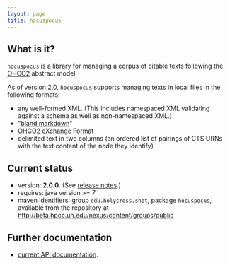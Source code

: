 ```yaml
---
layout: page
title: hocuspocus
---
```



## What is it?

`hocuspocus` is a library for managing a corpus of citable texts following the [OHCO2](http://cite-architecture.github.io/ohco2/) abstract model.

As of version 2.0, `hocuspocus` supports managing texts in local files in the following formats:

- any well-formed XML.  (This includes namespaced XML validating against a schema as well as non-namespaced XML.)
- "[bland markdown](https://mcneill.io/bland-markdown/)"
- [OHCO2 eXchange Format](http://neelsmith.github.io/2016/07/13/82xf_v2/)
- delimited text in two columns (an ordered list of pairings of CTS URNs with the text content of the node they identify)





## Current status

- version: **2.0.0**.  (See [release notes](releases).)
- requires: java version >= 7
- maven identifiers: group `edu.holycross.shot`, package `hocuspocus`, available from the repository at <http://beta.hpcc.uh.edu/nexus/content/groups/public>



## Further documentation

- [current API documentation](api).
